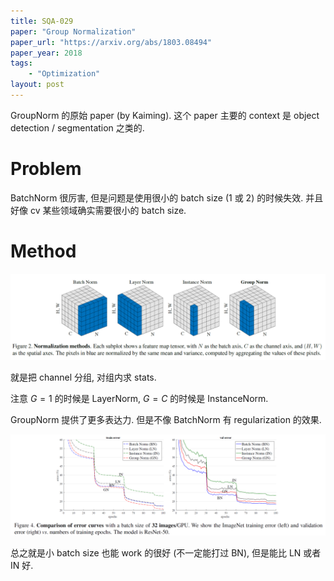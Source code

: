 ```yaml
---
title: SQA-029
paper: "Group Normalization"
paper_url: "https://arxiv.org/abs/1803.08494"
paper_year: 2018
tags: 
    - "Optimization"
layout: post
---
```


GroupNorm 的原始 paper (by Kaiming). 这个 paper 主要的 context 是 object detection / segmentation 之类的.

# Problem

BatchNorm 很厉害, 但是问题是使用很小的 batch size (1 或 2) 的时候失效. 并且好像 cv 某些领域确实需要很小的 batch size.

# Method

![image not found](/papers/SQA-029/norm.png)

就是把 channel 分组, 对组内求 stats.

注意 $G=1$ 的时候是 LayerNorm, $G=C$ 的时候是 InstanceNorm.

GroupNorm 提供了更多表达力. 但是不像 BatchNorm 有 regularization 的效果.

![image not found](/papers/SQA-029/loss.png)

总之就是小 batch size 也能 work 的很好 (不一定能打过 BN), 但是能比 LN 或者 IN 好.